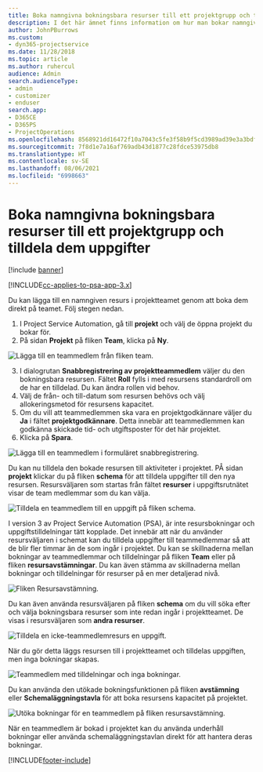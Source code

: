 ```yaml
---
title: Boka namngivna bokningsbara resurser till ett projektgrupp och tilldela dem uppgifter
description: I det här ämnet finns information om hur man bokar namngivna resurser till projektteam och tilldelar dem till uppgifter.
author: JohnPBurrows
ms.custom:
- dyn365-projectservice
ms.date: 11/28/2018
ms.topic: article
ms.author: ruhercul
audience: Admin
search.audienceType:
- admin
- customizer
- enduser
search.app:
- D365CE
- D365PS
- ProjectOperations
ms.openlocfilehash: 8568921dd16472f10a7043c5fe3f58b9f5cd3989ad39e3a3bdf269b0c7203ae2
ms.sourcegitcommit: 7f8d1e7a16af769adb43d1877c28fdce53975db8
ms.translationtype: HT
ms.contentlocale: sv-SE
ms.lasthandoff: 08/06/2021
ms.locfileid: "6998663"
---
```

# <a name="book-named-bookable-resources-to-a-project-team-and-assign-tasks"></a>Boka namngivna bokningsbara resurser till ett projektgrupp och tilldela dem uppgifter 

[!include [banner](../includes/psa-now-project-operations.md)]

[!INCLUDE[cc-applies-to-psa-app-3.x](../includes/cc-applies-to-psa-app-3x.md)]

Du kan lägga till en namngiven resurs i projektteamet genom att boka dem direkt på teamet. Följ stegen nedan.

1. I Project Service Automation, gå till **projekt** och välj de öppna projekt du bokar för.
2. På sidan **Projekt** på fliken **Team**, klicka på **Ny**. 

![Lägga till en teammedlem från fliken team.](media/RM-how-to-1.png)

3. I dialogrutan **Snabbregistrering av projektteammedlem** väljer du den bokningsbara resursen. Fältet **Roll** fylls i med resursens standardroll om de har en tilldelad. Du kan ändra rollen vid behov. 
4. Välj de från- och till-datum som resursen behövs och välj allokeringsmetod för resursens kapacitet. 
5. Om du vill att teammedlemmen ska vara en projektgodkännare väljer du **Ja** i fältet **projektgodkännare**. Detta innebär att teammedlemmen kan godkänna skickade tid- och utgiftsposter för det här projektet. 
6. Klicka på **Spara**.

![Lägga till en teammedlem i formuläret snabbregistrering.](media/RM-how-to-2.png)


Du kan nu tilldela den bokade resursen till aktiviteter i projektet. PÅ sidan **projekt** klickar du på fliken **schema** för att tilldela uppgifter till den nya resursen. Resursväljaren som startas från fältet **resurser** i uppgiftsrutnätet visar de team medlemmar som du kan välja.

![Tilldela en teammedlem till en uppgift på fliken schema.](media/RM-how-to-3.png)

I version 3 av Project Service Automation (PSA), är inte resursbokningar och uppgiftstilldelningar tätt kopplade. Det innebär att när du använder resursväljaren i schemat kan du tilldela uppgifter till teammedlemmar så att de blir fler timmar än de som ingår i projektet.
Du kan se skillnaderna mellan bokningar av teammedlemmar och tilldelningar på fliken **Team** eller på fliken **resursavstämningar**. Du kan även stämma av skillnaderna mellan bokningar och tilldelningar för resurser på en mer detaljerad nivå.

![Fliken Resursavstämning.](media/RM-how-to-4.png)

Du kan även använda resursväljaren på fliken **schema** om du vill söka efter och välja bokningsbara resurser som inte redan ingår i projektteamet. De visas i resursväljaren som **andra resurser**.

![Tilldela en icke-teammedlemresurs en uppgift.](media/RM-how-to-5.png)

När du gör detta läggs resursen till i projektteamet och tilldelas uppgiften, men inga bokningar skapas.

![Teammedlem med tilldelningar och inga bokningar.](media/RM-how-to-6.png)

Du kan använda den utökade bokningsfunktionen på fliken **avstämning** eller **Schemaläggningstavla** för att boka resursens kapacitet på projektet.

![Utöka bokningar för en teammedlem på fliken resursavstämning.](media/RM-how-to-7.png)

När en teammedlem är bokad i projektet kan du använda underhåll bokningar eller använda schemaläggningstavlan direkt för att hantera deras bokningar.


[!INCLUDE[footer-include](../includes/footer-banner.md)]